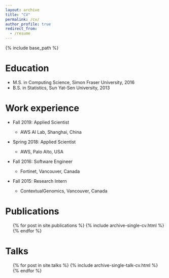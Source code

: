```yaml
---
layout: archive
title: "CV"
permalink: /cv/
author_profile: true
redirect_from:
  - /resume
---
```


{% include base_path %}

Education
======
* M.S. in Computing Science, Simon Fraser University, 2016
* B.S. in Statistics, Sun Yat-Sen University, 2013

Work experience
======
* Fall 2019: Applied Scientist
  * AWS AI Lab, Shanghai, China

* Spring 2018: Applied Scientist
  * AWS, Palo Alto, USA

* Fall 2016: Software Engineer
  * Fortinet, Vancouver, Canada

* Fall 2015: Research Intern
  * ContextualGenomics, Vancouver, Canada
  
Publications
======
  <ul>{% for post in site.publications %}
    {% include archive-single-cv.html %}
  {% endfor %}</ul>
  
Talks
======
  <ul>{% for post in site.talks %}
    {% include archive-single-talk-cv.html %}
  {% endfor %}</ul>
